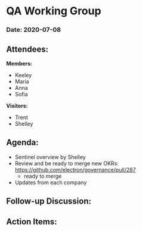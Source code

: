 # QA Working Group

### Date: 2020-07-08

## Attendees:

**Members:**
* Keeley
* Maria
* Anna
* Sofia

**Visitors:**
* Trent
* Shelley

## Agenda:

* Sentinel overview by Shelley
* Review and be ready to merge new OKRs: https://github.com/electron/governance/pull/287
    * ready to merge
* Updates from each company

## Follow-up Discussion:

## Action Items:
